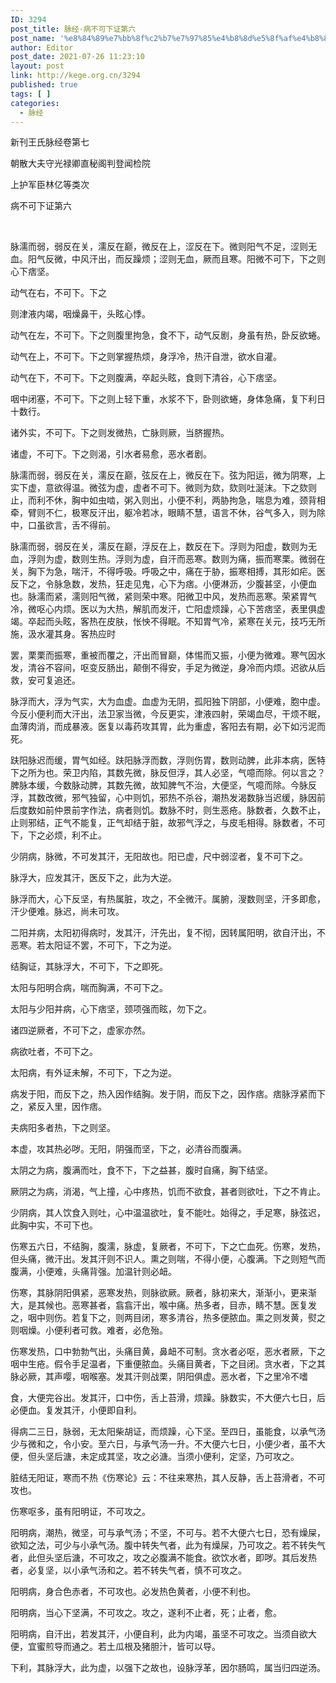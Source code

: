 ```yaml
---
ID: 3294
post_title: 脉经·病不可下证第六
post_name: '%e8%84%89%e7%bb%8f%c2%b7%e7%97%85%e4%b8%8d%e5%8f%af%e4%b8%8b%e8%af%81%e7%ac%ac%e5%85%ad'
author: Editor
post_date: 2021-07-26 11:23:10
layout: post
link: http://kege.org.cn/3294
published: true
tags: [ ]
categories:
  - 脉经
---
```

新刊王氏脉经卷第七

朝散大夫守光禄卿直秘阁判登闻检院

上护军臣林亿等类次

病不可下证第六

&nbsp;
<p class="content">脉濡而弱，弱反在关，濡反在巅，微反在上，涩反在下。微则阳气不足，涩则无血。阳气反微，中风汗出，而反躁烦；涩则无血，厥而且寒。阳微不可下，下之则心下痞坚。</p>
<p class="content">动气在右，不可下。下之</p>
<p class="content">则津液内竭，咽燥鼻干，头眩心悸。</p>
<p class="content">动气在左，不可下。下之则腹里拘急，食不下，动气反剧，身虽有热，卧反欲蜷。</p>
<p class="content">动气在上，不可下。下之则掌握热烦，身浮冷，热汗自泄，欲水自灌。</p>
<p class="content">动气在下，不可下。下之则腹满，卒起头眩，食则下清谷，心下痞坚。</p>
<p class="content">咽中闭塞，不可下。下之则上轻下重，水浆不下，卧则欲蜷，身体急痛，复下利日十数行。</p>
<p class="content">诸外实，不可下。下之则发微热，亡脉则厥，当脐握热。</p>
<p class="content">诸虚，不可下。下之则渴，引水者易愈，恶水者剧。</p>
<p class="content">脉濡而弱，弱反在关，濡反在巅，弦反在上，微反在下。弦为阳运，微为阴寒，上实下虚，意欲得温。微弦为虚，虚者不可下。微则为欬，欬则吐涎沫。下之欬则止，而利不休，胸中如虫啮，粥入则出，小便不利，两胁拘急，喘息为难，颈背相牵，臂则不仁，极寒反汗出，躯冷若冰，眼睛不慧，语言不休，谷气多入，则为除中，口虽欲言，舌不得前。</p>
<p class="content">脉濡而弱，弱反在关，濡反在巅，浮反在上，数反在下。浮则为阳虚，数则为无血，浮则为虚，数则生热。浮则为虚，自汗而恶寒。数则为痛，振而寒栗。微弱在关，胸下为急，喘汗，不得呼吸。呼吸之中，痛在于胁，振寒相搏，其形如疟。医反下之，令脉急数，发热，狂走见鬼，心下为痞。小便淋沥，少腹甚坚，小便血也。脉濡而紧，濡则阳气微，紧则荣中寒。阳微卫中风，发热而恶寒。荣紧胃气冷，微呕心内烦。医以为大热，解肌而发汗，亡阳虚烦躁，心下苦痞坚，表里俱虚竭。卒起而头眩，客热在皮肤，怅怏不得眠。不知胃气冷，紧寒在关元，技巧无所施，汲水灌其身。客热应时</p>
<p class="content">罢，栗栗而振寒，重被而覆之，汗出而冒巅，体惕而又振，小便为微难。寒气因水发，清谷不容间，呕变反肠出，颠倒不得安，手足为微逆，身冷而内烦。迟欲从后救，安可复追还。</p>
<p class="content">脉浮而大，浮为气实，大为血虚。血虚为无阴，孤阳独下阴部，小便难，胞中虚。今反小便利而大汗出，法卫家当微，今反更实，津液四射，荣竭血尽，干烦不眠，血薄肉消，而成暴液。医复以毒药攻其胃，此为重虚，客阳去有期，必下如污泥而死。</p>
<p class="content">趺阳脉迟而缓，胃气如经。趺阳脉浮而数，浮则伤胃，数则动脾，此非本病，医特下之所为也。荣卫内陷，其数先微，脉反但浮，其人必坚，气噫而除。何以言之？脾脉本缓，今数脉动脾，其数先微，故知脾气不治，大便坚，气噫而除。今脉反浮，其数改微，邪气独留，心中则饥，邪热不杀谷，潮热发渴数脉当迟缓，脉因前后度数如前<span class="emphasis_small">仲景前字作法，</span>病者则饥。数脉不时，则生恶疮。脉数者，久数不止，止则邪结，正气不能复，正气却结于脏，故邪气浮之，与皮毛相得。脉数者，不可下，下之必烦，利不止。</p>
<p class="content">少阴病，脉微，不可发其汗，无阳故也。阳已虚，尺中弱涩者，复不可下之。</p>
<p class="content">脉浮大，应发其汗，医反下之，此为大逆。</p>
<p class="content">脉浮而大，心下反坚，有热属脏，攻之，不全微汗。属腑，溲数则坚，汗多即愈，汗少便难。脉迟，尚未可攻。</p>
<p class="content">二阳并病，太阳初得病时，发其汗，汗先出，复不彻，因转属阳明，欲自汗出，不恶寒。若太阳证不罢，不可下，下之为逆。</p>
<p class="content">结胸证，其脉浮大，不可下，下之即死。</p>
<p class="content">太阳与阳明合病，喘而胸满，不可下之。</p>
<p class="content">太阳与少阳并病，心下痞坚，颈项强而眩，勿下之。</p>
<p class="content">诸四逆厥者，不可下之，虚家亦然。</p>
<p class="content">病欲吐者，不可下之。</p>
<p class="content">太阳病，有外证未解，不可下，下之为逆。</p>
<p class="content">病发于阳，而反下之，热入因作结胸。发于阴，而反下之，因作痞。痞脉浮紧而下之，紧反入里，因作痞。</p>
<p class="content">夫病阳多者热，下之则坚。</p>
<p class="content">本虚，攻其热必哕。无阳，阴强而坚，下之，必清谷而腹满。</p>
<p class="content">太阴之为病，腹满而吐，食不下，下之益甚，腹时自痛，胸下结坚。</p>
<p class="content">厥阴之为病，消渴，气上撞，心中疼热，饥而不欲食，甚者则欲吐，下之不肯止。</p>
<p class="content">少阴病，其人饮食入则吐，心中温温欲吐，复不能吐。始得之，手足寒，脉弦迟，此胸中实，不可下也。</p>
<p class="content">伤寒五六日，不结胸，腹濡，脉虚，复厥者，不可下，下之亡血死。伤寒，发热，但头痛，微汗出。发其汗则不识人。熏之则喘，不得小便，心腹满。下之则短气而腹满，小便难，头痛背强。加温针则必衄。</p>
<p class="content">伤寒，其脉阴阳俱紧，恶寒发热，则脉欲厥。厥者，脉初来大，渐渐小，更来渐大，是其候也。恶寒甚者，翕翕汗出，喉中痛。热多者，目赤，睛不慧。医复发之，咽中则伤。若复下之，则两目闭，寒多清谷，热多便脓血。熏之则发黄，熨之则咽燥。小便利者可救。难者，必危殆。</p>
<p class="content">伤寒发热，口中勃勃气出，头痛目黄，鼻衄不可制。贪水者必呕，恶水者厥，下之咽中生疮。假令手足温者，下重便脓血。头痛目黄者，下之目闭。贪水者，下之其脉必厥，其声嘤，咽喉塞。发其汗则战栗，阴阳俱虚。恶水者，下之里冷不嗜</p>
<p class="content">食，大便完谷出。发其汗，口中伤，舌上苔滑，烦躁。脉数实，不大便六七日，后必便血。复发其汗，小便即自利。</p>
<p class="content">得病二三日，脉弱，无太阳柴胡证，而烦躁，心下坚。至四日，虽能食，以承气汤少与微和之，令小安。至六日，与承气汤一升。不大便六七日，小便少者，虽不大便，但头坚后溏，未定成其坚，攻之必溏。当须小便利，定坚，乃可攻之。</p>
<p class="content">脏结无阳证，寒而不热<span class="emphasis_small">《伤寒论》云：不往来寒热，</span>其人反静，舌上苔滑者，不可攻也。</p>
<p class="content">伤寒呕多，虽有阳明证，不可攻之。</p>
<p class="content">阳明病，潮热，微坚，可与承气汤；不坚，不可与。若不大便六七日，恐有燥屎，欲知之法，可少与小承气汤。腹中转失气者，此为有燥屎，乃可攻之。若不转失气者，此但头坚后溏，不可攻之，攻之必腹满不能食。欲饮水者，即哕。其后发热者，必复坚，以小承气汤和之。若不转失气者，慎不可攻之。</p>
<p class="content">阳明病，身合色赤者，不可攻也。必发热色黄者，小便不利也。</p>
<p class="content">阳明病，当心下坚满，不可攻之。攻之，遂利不止者，死；止者，愈。</p>
<p class="content">阳明病，自汗出，若发其汗，小便自利，此为内竭，虽坚不可攻之。当须自欲大便，宜蜜煎导而通之。若土瓜根及猪胆汁，皆可以导。</p>
<p class="content">下利，其脉浮大，此为虚，以强下之故也，设脉浮革，因尔肠鸣，属当归四逆汤。</p>
